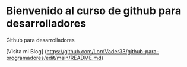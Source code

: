 # Bienvenido al curso de github para desarrolladores

Github para desarrolladores

[Visita mi Blog] (https://github.com/LordVader33/github-para-programadores/edit/main/README.md)
